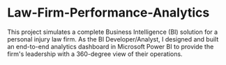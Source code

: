 # Law-Firm-Performance-Analytics
This project simulates a complete Business Intelligence (BI) solution for a personal injury law firm. As the BI Developer/Analyst, I designed and built an end-to-end analytics dashboard in Microsoft Power BI to provide the firm's leadership with a 360-degree view of their operations.
